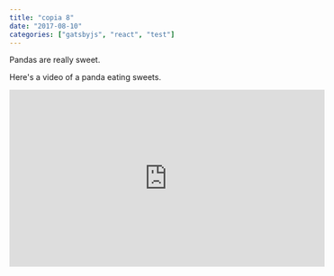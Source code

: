 ```yaml
---
title: "copia 8"
date: "2017-08-10"
categories: ["gatsbyjs", "react", "test"]
---
```


Pandas are really sweet.

Here's a video of a panda eating sweets.

<iframe width="560" height="315" src="https://www.youtube.com/embed/4n0xNbfJLR8" frameborder="0" allowfullscreen></iframe>